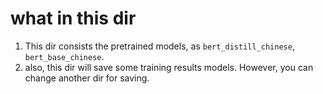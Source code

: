 # what in this dir

1. This dir consists the pretrained models, as `bert_distill_chinese`, `bert_base_chinese`.
2. also, this dir will save some training results models. However, you can change another dir for saving.

